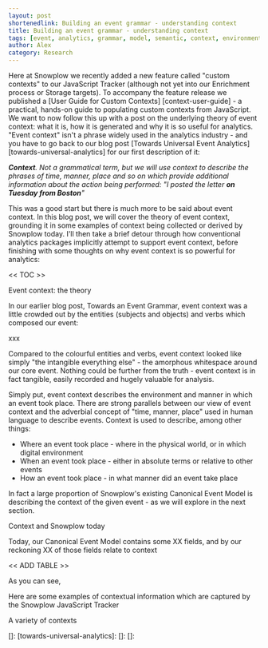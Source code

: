 ```yaml
---
layout: post
shortenedlink: Building an event grammar - understanding context
title: Building an event grammar - understanding context
tags: [event, analytics, grammar, model, semantic, context, environment]
author: Alex
category: Research
---
```


Here at Snowplow we recently added a new feature called "custom contexts" to our JavaScript Tracker (although not yet into our Enrichment process or Storage targets). To accompany the feature release we published a [User Guide for Custom Contexts] [context-user-guide] - a practical, hands-on guide to populating custom contexts from JavaScript. We want to now follow this up with a post on the underlying theory of event context: what it is, how it is generated and why it is so useful for analytics. "Event context" isn't a phrase widely used in the analytics industry - and you have to go back to our blog post [Towards Universal Event Analytics] [towards-universal-analytics] for our first description of it:

_**Context**. Not a grammatical term, but we will use context to describe the phrases of time, manner, place and so on which provide additional information about the action being performed: "I posted the letter **on Tuesday from Boston**"_

This was a good start but there is much more to be said about event context. In this blog post, we will cover the theory of event context, grounding it in some examples of context being collected or derived by Snowplow today. I'll then take a brief detour through how conventional analytics packages implicitly attempt to support event context, before finishing with some thoughts on why event context is so powerful for analytics:

<< TOC >>

<!--more-->

Event context: the theory

In our earlier blog post, Towards an Event Grammar, event context was a little crowded out by the entities (subjects and objects) and verbs which composed our event:

xxx

Compared to the colourful entities and verbs, event context looked like simply "the intangible everything else" - the amorphous whitespace around our core event. Nothing could be further from the truth - event context is in fact tangible, easily recorded and hugely valuable for analysis.

Simply put, event context describes the environment and manner in which an event took place. There are strong parallels between our view of event context and the adverbial concept of "time, manner, place" used in human language to describe events. Context is used to describe, among other things:

* Where an event took place - where in the physical world, or in which digital environment
* When an event took place - either in absolute terms or relative to other events
* How an event took place - in what manner did an event take place

In fact a large proportion of Snowplow's existing Canonical Event Model is describing the context of the given event - as we will explore in the next section.

Context and Snowplow today

Today, our Canonical Event Model contains some XX fields, and by our reckoning XX of those fields relate to context

<< ADD TABLE >>


As you can see, 

Here are some examples of contextual information which are captured by the Snowplow JavaScript Tracker 


A variety of contexts

[]: 
[towards-universal-analytics]: 
[]:
[]: 